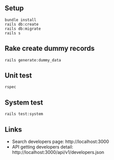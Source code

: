 ## Setup
```
bundle install
rails db:create
rails db:migrate
rails s
```

## Rake create dummy records
```
rails generate:dummy_data
```

## Unit test
```
rspec
```

## System test
```
rails test:system
```

## Links
- Search developers page: http://localhost:3000
- API getting developers detail: http://localhost:3000/api/v1/developers.json